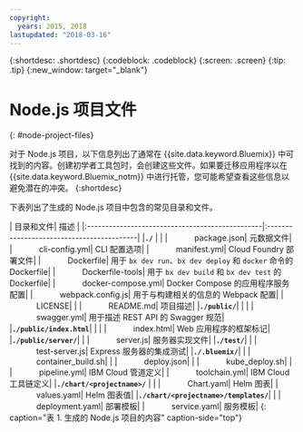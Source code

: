 ```yaml
---
copyright:
  years: 2015, 2018
lastupdated: "2018-03-16"
---
```


{:shortdesc: .shortdesc}
{:codeblock: .codeblock}
{:screen: .screen}
{:tip: .tip}
{:new_window: target="_blank"}

# Node.js 项目文件
{: #node-project-files}

对于 Node.js 项目，以下信息列出了通常在 {{site.data.keyword.Bluemix}} 中可找到的内容。创建初学者工具包时，会创建这些文件。如果要迁移应用程序以在 {{site.data.keyword.Bluemix_notm}} 中进行托管，您可能希望查看这些信息以避免潜在的冲突。
{:shortdesc}

下表列出了生成的 Node.js 项目中包含的常见目录和文件。

| 目录和文件| 描述
|
|:------------------------------------------------|:------------------------------------------|
|<b>`./`</b>                                             |  |
|&nbsp;&nbsp;&nbsp;&nbsp;&nbsp;&nbsp;&nbsp;&nbsp;&nbsp;&nbsp;&nbsp;&nbsp;package.json| 元数据文件|
|&nbsp;&nbsp;&nbsp;&nbsp;&nbsp;&nbsp;&nbsp;&nbsp;&nbsp;&nbsp;&nbsp;&nbsp;cli-config.yml| CLI 配置选项|
|&nbsp;&nbsp;&nbsp;&nbsp;&nbsp;&nbsp;&nbsp;&nbsp;&nbsp;&nbsp;&nbsp;&nbsp;manifest.yml| Cloud Foundry 部署文件|
|&nbsp;&nbsp;&nbsp;&nbsp;&nbsp;&nbsp;&nbsp;&nbsp;&nbsp;&nbsp;&nbsp;&nbsp;Dockerfile| 用于 `bx dev run`、`bx dev deploy` 和 `docker` 命令的 Dockerfile|
|&nbsp;&nbsp;&nbsp;&nbsp;&nbsp;&nbsp;&nbsp;&nbsp;&nbsp;&nbsp;&nbsp;&nbsp;Dockerfile-tools| 用于 `bx dev build` 和 `bx dev test` 的 Dockerfile|
|&nbsp;&nbsp;&nbsp;&nbsp;&nbsp;&nbsp;&nbsp;&nbsp;&nbsp;&nbsp;&nbsp;&nbsp;docker-compose.yml| Docker Compose 的应用程序服务配置|
|&nbsp;&nbsp;&nbsp;&nbsp;&nbsp;&nbsp;&nbsp;&nbsp;&nbsp;&nbsp;&nbsp;&nbsp;webpack.config.js| 用于与构建相关的信息的 Webpack 配置|
|&nbsp;&nbsp;&nbsp;&nbsp;&nbsp;&nbsp;&nbsp;&nbsp;&nbsp;&nbsp;&nbsp;&nbsp;LICENSE|  |
|&nbsp;&nbsp;&nbsp;&nbsp;&nbsp;&nbsp;&nbsp;&nbsp;&nbsp;&nbsp;&nbsp;&nbsp;README.md| 项目描述|
|<b>`./public/`</b>|  |  |
|&nbsp;&nbsp;&nbsp;&nbsp;&nbsp;&nbsp;&nbsp;&nbsp;&nbsp;&nbsp;&nbsp;&nbsp;swagger.yml| 用于描述 REST API 的 Swagger 规范|
|<b>`./public/index.html`</b>|  |  |
|&nbsp;&nbsp;&nbsp;&nbsp;&nbsp;&nbsp;&nbsp;&nbsp;&nbsp;&nbsp;&nbsp;&nbsp;index.html| Web 应用程序的框架标记|
|<b>`./public/server/`</b>| |
|&nbsp;&nbsp;&nbsp;&nbsp;&nbsp;&nbsp;&nbsp;&nbsp;&nbsp;&nbsp;&nbsp;&nbsp;server.js| 服务器实现文件|
|<b>`./test/`</b>| |
|&nbsp;&nbsp;&nbsp;&nbsp;&nbsp;&nbsp;&nbsp;&nbsp;&nbsp;&nbsp;&nbsp;&nbsp;test-server.js| Express 服务器的集成测试|
|<b>`./.bluemix/`</b>| |
|&nbsp;&nbsp;&nbsp;&nbsp;&nbsp;&nbsp;&nbsp;&nbsp;&nbsp;&nbsp;&nbsp;&nbsp;container_build.sh| |
|&nbsp;&nbsp;&nbsp;&nbsp;&nbsp;&nbsp;&nbsp;&nbsp;&nbsp;&nbsp;&nbsp;&nbsp;deploy.json| |
|&nbsp;&nbsp;&nbsp;&nbsp;&nbsp;&nbsp;&nbsp;&nbsp;&nbsp;&nbsp;&nbsp;&nbsp;kube_deploy.sh| |
|&nbsp;&nbsp;&nbsp;&nbsp;&nbsp;&nbsp;&nbsp;&nbsp;&nbsp;&nbsp;&nbsp;&nbsp;pipeline.yml| IBM Cloud 管道定义|
|&nbsp;&nbsp;&nbsp;&nbsp;&nbsp;&nbsp;&nbsp;&nbsp;&nbsp;&nbsp;&nbsp;&nbsp;toolchain.yml| IBM Cloud 工具链定义|
|<b>`./chart/<projectname>/`</b> | |
|&nbsp;&nbsp;&nbsp;&nbsp;&nbsp;&nbsp;&nbsp;&nbsp;&nbsp;&nbsp;&nbsp;&nbsp;Chart.yaml| Helm 图表|
|&nbsp;&nbsp;&nbsp;&nbsp;&nbsp;&nbsp;&nbsp;&nbsp;&nbsp;&nbsp;&nbsp;&nbsp;values.yaml| Helm 图表值|
|<b>`./chart/<projectname>/templates/`</b>| |
|&nbsp;&nbsp;&nbsp;&nbsp;&nbsp;&nbsp;&nbsp;&nbsp;&nbsp;&nbsp;&nbsp;&nbsp;deployment.yaml| 部署模板|
|&nbsp;&nbsp;&nbsp;&nbsp;&nbsp;&nbsp;&nbsp;&nbsp;&nbsp;&nbsp;&nbsp;&nbsp;service.yaml| 服务模板|
{: caption="表 1. 生成的 Node.js 项目的内容" caption-side="top"}

